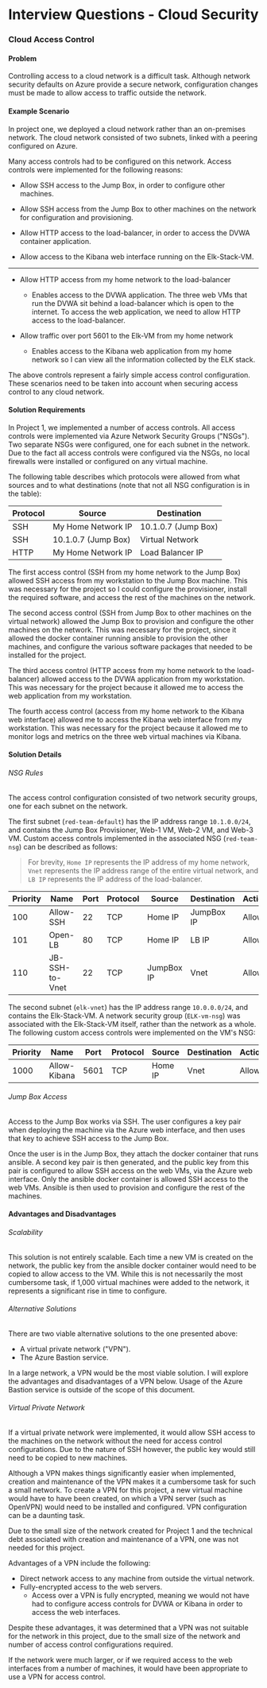 # Interview Questions - Cloud Security

### Cloud Access Control

#### Problem

Controlling access to a cloud network is a difficult task. Although network
security defaults on Azure provide a secure network, configuration changes must
be made to allow access to traffic outside the network.

#### Example Scenario

In project one, we deployed a cloud network rather than an on-premises network.
The cloud network consisted of two subnets, linked with a peering configured on
Azure.

Many access controls had to be configured on this network. Access controls were
implemented for the following reasons:

* Allow SSH access to the Jump Box, in order to configure other machines.

* Allow SSH access from the Jump Box to other machines on the network for
  configuration and provisioning.

* Allow HTTP access to the load-balancer, in order to access the DVWA
  container application.

* Allow access to the Kibana web interface running on the Elk-Stack-VM.

---

* Allow HTTP access from my home network to the load-balancer
  * Enables access to the DVWA application. The three web VMs that run the DVWA
    sit behind a load-balancer which is open to the internet. To access the web
    application, we need to allow HTTP access to the load-balancer.

* Allow traffic over port 5601 to the Elk-VM from my home network
  * Enables access to the Kibana web application from my home network so I can
    view all the information collected by the ELK stack.

The above controls represent a fairly simple access control configuration. These
scenarios need to be taken into account when securing access control to any
cloud network.

#### Solution Requirements

In Project 1, we implemented a number of access controls. All access controls
were implemented via Azure Network Security Groups ("NSGs"). Two separate NSGs
were configured, one for each subnet in the network. Due to the fact all access
controls were configured via the NSGs, no local firewalls were installed or
configured on any virtual machine.

The following table describes which protocols were allowed from what sources and
to what destinations (note that not all NSG configuration is in the table):

| Protocol | Source              | Destination         |
| -------- | ------------------- | ------------------- |
| SSH      | My Home Network IP  | 10.1.0.7 (Jump Box) |
| SSH      | 10.1.0.7 (Jump Box) | Virtual Network     |
| HTTP     | My Home Network IP  | Load Balancer IP    |

The first access control (SSH from my home network to the Jump Box) allowed SSH
access from my workstation to the Jump Box machine. This was necessary for the
project so I could configure the provisioner, install the required software, and
access the rest of the machines on the network.

The second access control (SSH from Jump Box to other machines on the virtual
network) allowed the Jump Box to provision and configure the other machines on
the network. This was necessary for the project, since it allowed the docker
container running ansible to provision the other machines, and configure the
various software packages that needed to be installed for the project.

The third access control (HTTP access from my home network to the load-balancer)
allowed access to the DVWA application from my workstation. This was necessary
for the project because it allowed me to access the web application from my
workstation.

The fourth access control (access from my home network to the Kibana web
interface) allowed me to access the Kibana web interface from my workstation.
This was necessary for the project because it allowed me to monitor logs and
metrics on the three web virtual machines via Kibana.

#### Solution Details

###### NSG Rules

The access control configuration consisted of two network security groups,
one for each subnet on the network.

The first subnet (`red-team-default`) has the IP address range `10.1.0.0/24`,
and contains the Jump Box Provisioner, Web-1 VM, Web-2 VM, and Web-3 VM. Custom
access controls implemented in the associated NSG (`red-team-nsg`) can be
described as follows:

> For brevity, `Home IP` represents the IP address of my home network, `Vnet`
> represents the IP address range of the entire virtual network, and `LB IP`
> represents the IP address of the load-balancer.

| Priority | Name          | Port | Protocol | Source     | Destination | Action |
| -------- | ------------- | ---- | -------- | ---------- | ----------- | ------ |
| 100      | Allow-SSH     | 22   | TCP      | Home IP    | JumpBox IP  | Allow  |
| 101      | Open-LB       | 80   | TCP      | Home IP    | LB IP       | Allow  |
| 110      | JB-SSH-to-Vnet| 22   | TCP      | JumpBox IP | Vnet        | Allow  |

The second subnet (`elk-vnet`) has the IP address range `10.0.0.0/24`, and
contains the Elk-Stack-VM. A network security group (`ELK-vm-nsg`) was
associated with the Elk-Stack-VM itself, rather than the network as a whole. The
following custom access controls were implemented on the VM's NSG:

| Priority | Name         | Port | Protocol | Source  | Destination | Action |
| -------- | ------------ | ---- | -------- | ------- | ----------- | ------ |
| 1000     | Allow-Kibana | 5601 | TCP      | Home IP | Vnet        | Allow  |

###### Jump Box Access

Access to the Jump Box works via SSH. The user configures a key pair when
deploying the machine via the Azure web interface, and then uses that key to
achieve SSH access to the Jump Box.

Once the user is in the Jump Box, they attach the docker container that runs
ansible. A second key pair is then generated, and the public key from this pair
is configured to allow SSH access on the web VMs, via the Azure web interface.
Only the ansible docker container is allowed SSH access to the web VMs. Ansible
is then used to provision and configure the rest of the machines.

#### Advantages and Disadvantages

###### Scalability

This solution is not entirely scalable. Each time a new VM is created on the
network, the public key from the ansible docker container would need to be
copied to allow access to the VM. While this is not necessarily the most
cumbersome task, if 1,000 virtual machines were added to the network, it
represents a significant rise in time to configure.

###### Alternative Solutions

There are two viable alternative solutions to the one presented above:
* A virtual private network ("VPN").
* The Azure Bastion service.

In a large network, a VPN would be the most viable solution. I will explore the
advantages and disadvantages of a VPN below. Usage of the Azure Bastion service
is outside of the scope of this document.

###### Virtual Private Network

If a virtual private network were implemented, it would allow SSH access to the
machines on the network without the need for access control configurations. Due
to the nature of SSH however, the public key would still need to be copied to
new machines.

Although a VPN makes things significantly easier when implemented, creation and
maintenance of the VPN makes it a cumbersome task for such a small network. To
create a VPN for this project, a new virtual machine would have to have been
created, on which a VPN server (such as OpenVPN) would need to be installed and
configured. VPN configuration can be a daunting task.

Due to the small size of the network created for Project 1 and the technical
debt associated with creation and maintenance of a VPN, one was not needed for
this project.

Advantages of a VPN include the following:

* Direct network access to any machine from outside the virtual network.
* Fully-encrypted access to the web servers.
  * Access over a VPN is fully encrypted, meaning we would not have had to
    configure access controls for DVWA or Kibana in order to access the web
    interfaces.

Despite these advantages, it was determined that a VPN was not suitable for the
network in this project, due to the small size of the network and number of
access control configurations required.

If the network were much larger, or if we required access to the web interfaces
from a number of machines, it would have been appropriate to use a VPN for
access control.
